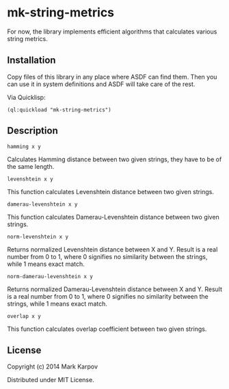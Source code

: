 # mk-string-metrics

For now, the library implements efficient algorithms that calculates various
string metrics.

## Installation

Copy files of this library in any place where ASDF can find them. Then you
can use it in system definitions and ASDF will take care of the rest.

Via Quicklisp:

```
(ql:quickload "mk-string-metrics")
```

## Description

```
hamming x y
```

Calculates Hamming distance between two given strings, they have to be of
the same length.

```
levenshtein x y
```

This function calculates Levenshtein distance between two given strings.

```
damerau-levenshtein x y
```

This function calculates Damerau-Levenshtein distance between two given
strings.

```
norm-levenshtein x y
```

Returns normalized Levenshtein distance between X and Y. Result is a real
number from 0 to 1, where 0 signifies no similarity between the strings,
while 1 means exact match.

```
norm-damerau-levenshtein x y
```

Returns normalized Damerau-Levenshtein distance between X and Y. Result is a
real number from 0 to 1, where 0 signifies no similarity between the
strings, while 1 means exact match.

```
overlap x y
```

This function calculates overlap coefficient between two given strings.

## License

Copyright (c) 2014 Mark Karpov

Distributed under MIT License.
